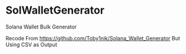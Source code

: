 # SolWalletGenerator
Solana Wallet Bulk Generator

Recode From https://github.com/Toby1nik/Solana_Wallet_Generator But Using CSV as Output
